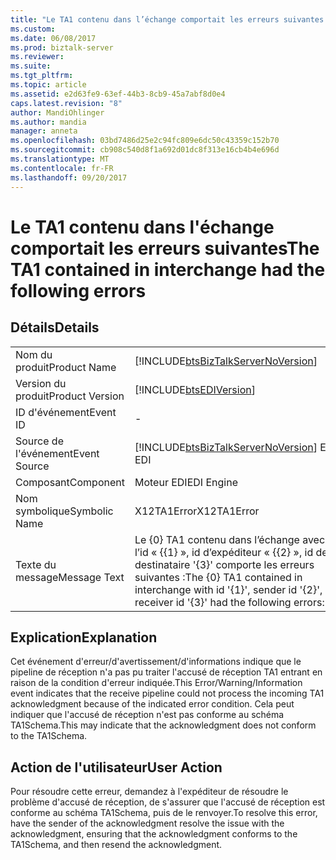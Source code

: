 ```yaml
---
title: "Le TA1 contenu dans l’échange comportait les erreurs suivantes | Documents Microsoft"
ms.custom: 
ms.date: 06/08/2017
ms.prod: biztalk-server
ms.reviewer: 
ms.suite: 
ms.tgt_pltfrm: 
ms.topic: article
ms.assetid: e2d63fe9-63ef-44b3-8cb9-45a7abf8d0e4
caps.latest.revision: "8"
author: MandiOhlinger
ms.author: mandia
manager: anneta
ms.openlocfilehash: 03bd7486d25e2c94fc809e6dc50c43359c152b70
ms.sourcegitcommit: cb908c540d8f1a692d01dc8f313e16cb4b4e696d
ms.translationtype: MT
ms.contentlocale: fr-FR
ms.lasthandoff: 09/20/2017
---
```

# <a name="the-ta1-contained-in-interchange-had-the-following-errors"></a><span data-ttu-id="f6c3e-102">Le TA1 contenu dans l'échange comportait les erreurs suivantes</span><span class="sxs-lookup"><span data-stu-id="f6c3e-102">The TA1 contained in interchange had the following errors</span></span>
## <a name="details"></a><span data-ttu-id="f6c3e-103">Détails</span><span class="sxs-lookup"><span data-stu-id="f6c3e-103">Details</span></span>  
  
|||  
|-|-|  
|<span data-ttu-id="f6c3e-104">Nom du produit</span><span class="sxs-lookup"><span data-stu-id="f6c3e-104">Product Name</span></span>|[!INCLUDE[btsBizTalkServerNoVersion](../includes/btsbiztalkservernoversion-md.md)]|  
|<span data-ttu-id="f6c3e-105">Version du produit</span><span class="sxs-lookup"><span data-stu-id="f6c3e-105">Product Version</span></span>|[!INCLUDE[btsEDIVersion](../includes/btsediversion-md.md)]|  
|<span data-ttu-id="f6c3e-106">ID d'événement</span><span class="sxs-lookup"><span data-stu-id="f6c3e-106">Event ID</span></span>|-|  
|<span data-ttu-id="f6c3e-107">Source de l'événement</span><span class="sxs-lookup"><span data-stu-id="f6c3e-107">Event Source</span></span>|[!INCLUDE[btsBizTalkServerNoVersion](../includes/btsbiztalkservernoversion-md.md)]<span data-ttu-id="f6c3e-108"> EDI</span><span class="sxs-lookup"><span data-stu-id="f6c3e-108"> EDI</span></span>|  
|<span data-ttu-id="f6c3e-109">Composant</span><span class="sxs-lookup"><span data-stu-id="f6c3e-109">Component</span></span>|<span data-ttu-id="f6c3e-110">Moteur EDI</span><span class="sxs-lookup"><span data-stu-id="f6c3e-110">EDI Engine</span></span>|  
|<span data-ttu-id="f6c3e-111">Nom symbolique</span><span class="sxs-lookup"><span data-stu-id="f6c3e-111">Symbolic Name</span></span>|<span data-ttu-id="f6c3e-112">X12TA1Error</span><span class="sxs-lookup"><span data-stu-id="f6c3e-112">X12TA1Error</span></span>|  
|<span data-ttu-id="f6c3e-113">Texte du message</span><span class="sxs-lookup"><span data-stu-id="f6c3e-113">Message Text</span></span>|<span data-ttu-id="f6c3e-114">Le {0} TA1 contenu dans l’échange avec l’id « {{1} », id d’expéditeur « {{2} », id de destinataire '{3}' comporte les erreurs suivantes :</span><span class="sxs-lookup"><span data-stu-id="f6c3e-114">The {0} TA1 contained in interchange with id '{1}', sender id '{2}', receiver id '{3}' had the following errors:</span></span>|  
  
## <a name="explanation"></a><span data-ttu-id="f6c3e-115">Explication</span><span class="sxs-lookup"><span data-stu-id="f6c3e-115">Explanation</span></span>  
 <span data-ttu-id="f6c3e-116">Cet événement d'erreur/d'avertissement/d'informations indique que le pipeline de réception n'a pas pu traiter l'accusé de réception TA1 entrant en raison de la condition d'erreur indiquée.</span><span class="sxs-lookup"><span data-stu-id="f6c3e-116">This Error/Warning/Information event indicates that the receive pipeline could not process the incoming TA1 acknowledgment because of the indicated error condition.</span></span> <span data-ttu-id="f6c3e-117">Cela peut indiquer que l'accusé de réception n'est pas conforme au schéma TA1Schema.</span><span class="sxs-lookup"><span data-stu-id="f6c3e-117">This may indicate that the acknowledgment does not conform to the TA1Schema.</span></span>  
  
## <a name="user-action"></a><span data-ttu-id="f6c3e-118">Action de l'utilisateur</span><span class="sxs-lookup"><span data-stu-id="f6c3e-118">User Action</span></span>  
 <span data-ttu-id="f6c3e-119">Pour résoudre cette erreur, demandez à l'expéditeur de résoudre le problème d'accusé de réception, de s'assurer que l'accusé de réception est conforme au schéma TA1Schema, puis de le renvoyer.</span><span class="sxs-lookup"><span data-stu-id="f6c3e-119">To resolve this error, have the sender of the acknowledgment resolve the issue with the acknowledgment, ensuring that the acknowledgment conforms to the TA1Schema, and then resend the acknowledgment.</span></span>